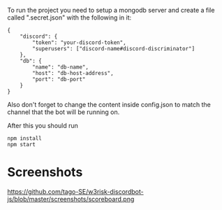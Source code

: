 To run the project you need to setup a mongodb server and create a file called ".secret.json" with the following in it:

    {
        "discord": {
            "token": "your-discord-token",
            "superusers": ["discord-name#discord-discriminator"]
        },
        "db": {
            "name": "db-name",
            "host": "db-host-address",
            "port": "db-port"
        }
    }

Also don't forget to change the content inside config.json to match the channel that the bot will be running on.

After this you should run

    npm install
    npm start 
    
# Screenshots 

https://github.com/tago-SE/w3risk-discordbot-js/blob/master/screenshots/scoreboard.png
